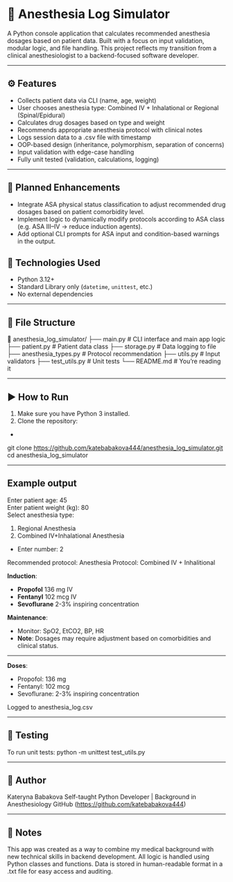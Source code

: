 # 💉 Anesthesia Log Simulator

A Python console application that calculates recommended anesthesia dosages based on patient data. Built with a focus on input validation, modular logic, and file handling. This project reflects my transition from a clinical anesthesiologist to a backend-focused software developer.

---

## ⚙️ Features
- Collects patient data via CLI (name, age, weight)
- User chooses anesthesia type: Combined IV + Inhalational or Regional (Spinal/Epidural)
- Calculates drug dosages based on type and weight
- Recommends appropriate anesthesia protocol with clinical notes
- Logs session data to a .csv file with timestamp
- OOP-based design (inheritance, polymorphism, separation of concerns)
- Input validation with edge-case handling
- Fully unit tested (validation, calculations, logging)

---

## 🧭 Planned Enhancements
- Integrate ASA physical status classification to adjust recommended drug dosages based on patient comorbidity level.
- Implement logic to dynamically modify protocols according to ASA class (e.g. ASA III–IV → reduce induction agents).
- Add optional CLI prompts for ASA input and condition-based warnings in the output.

## 🧰 Technologies Used

- Python 3.12+
- Standard Library only (`datetime`, `unittest`, etc.)
- No external dependencies

---

## 📁 File Structure
📁 anesthesia_log_simulator/
├── main.py              # CLI interface and main app logic
├── patient.py           # Patient data class
├── storage.py           # Data logging to file
├── anesthesia_types.py  # Protocol recommendation
├── utils.py             # Input validators
├── test_utils.py        # Unit tests
└── README.md            # You’re reading it

---

## ▶️ How to Run

1. Make sure you have Python 3 installed.
2. Clone the repository:
- ```bash
git clone https://github.com/katebabakova444/anesthesia_log_simulator.git
cd anesthesia_log_simulator

---
## Example output
Enter patient age: 45  
Enter patient weight (kg): 80  
Select anesthesia type:
1. Regional Anesthesia
2. Combined IV+Inhalational Anesthesia
- Enter number: 2

Recommended protocol:
Anesthesia Protocol: Combined IV + Inhalitional

**Induction**:
- **Propofol** 136 mg IV
- **Fentanyl** 102 mcg IV
- **Sevoflurane** 2-3% inspiring concentration

**Maintenance**:
- Monitor: SpO2, EtCO2, BP, HR
- **Note**: Dosages may require adjustment based on comorbidities and clinical status.

---

**Doses**:
- Propofol: 136 mg
- Fentanyl: 102 mcg
- Sevoflurane: 2-3% inspiring concentration

Logged to anesthesia_log.csv


---

## 🧪 Testing

To run unit tests:
python -m unittest test_utils.py

---

## 👤 Author

Kateryna Babakova
Self-taught Python Developer | Background in Anesthesiology
GitHub (https://github.com/katebabakova444)

---

## 📌 Notes

This app was created as a way to combine my medical background with new technical skills in backend development.
All logic is handled using Python classes and functions. Data is stored in human-readable format in a .txt file for easy access and auditing.